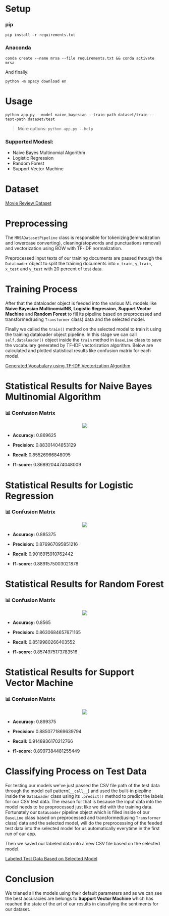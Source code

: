 # Setup

### pip
```pip install -r requirements.txt```

### Anaconda

```conda create --name mrsa --file requirements.txt && conda activate mrsa```

And finally:

```python -m spacy download en```

# Usage

```python app.py --model naive_bayesian --train-path dataset/train --test-path dataset/test```

> More options: ```python app.py --help```

### Supported Modesl:

* Naive Bayes Multinomial Algorithm
* Logistic Regression 
* Random Forest
* Support Vector Machine

# Dataset

[Movie Review Dataset](https://github.com/HamedBabaei/ML992/tree/main/dataset)

# Preprocessing

The `MRSADatasetPipeline` class is responsible for tokenizing(lemmatization and lowercase converting), cleaning(stopwords and punctuations removal) and vectorization using BOW with TF-IDF normalization.

Preprocessed input texts of our training documents are passed through the `DataLoader` object to split the training documents into `x_train`, `y_train`, `x_test` and `y_test` with 20 percent of test data.

# Training Process

After that the dataloader object is feeded into the various ML models like **Naive Bayesian MultinomialNB**, **Logistic Regression**, **Support Vector Machine** and **Random Forest** to fill its pipeline based on preprocessed and transformed(using `Transformer` class) data and the selected model.

Finally we called the `train()` method on the selected model to train it using the training dataloader object pipeline. In this stage we can call `self.dataloader()` object inside the `train` method in `BaseLine` class to save the vocabulary generated by TF-IDF vectorization algorithm. Below are calculated and plotted statistical results like confusion matrix for each model.

[Generated Vocabulary using TF-IDF Vectorization Algorithm](https://github.com/wildonion/mrsa/tree/main/utils/vocabulary)

# Statistical Results for Naive Bayes Multinomial Algorithm

### 📊 Confusion Matrix
<p align="center">
    <img src="https://github.com/wildonion/mrsa/blob/main/utils/cmat/MultinomialNB.png">
</p>

* **Accuracy:**  0.869625

* **Precision:** 0.88301404853129

* **Recall:** 0.85526966848095

* **f1-score:** 0.8689204474048009

# Statistical Results for Logistic Regression

### 📊 Confusion Matrix
<p align="center">
    <img src="https://github.com/wildonion/mrsa/blob/main/utils/cmat/LogisticRegression.png">
</p>

* **Accuracy:**  0.885375

* **Precision:** 0.876967095851216

* **Recall:** 0.9016915910762442

* **f1-score:** 0.8891575003021878

# Statistical Results for Random Forest

### 📊 Confusion Matrix
<p align="center">
    <img src="https://github.com/wildonion/mrsa/blob/main/utils/cmat/RandomForestClassifier.png">
</p>

* **Accuracy:** 0.8565

* **Precision:** 0.8630684657671165

* **Recall:** 0.8519980266403552

* **f1-score:** 0.8574975173783516

# Statistical Results for Support Vector Machine

### 📊 Confusion Matrix
<p align="center">
    <img src="https://github.com/wildonion/mrsa/blob/main/utils/cmat/SVC.png">
</p>

* **Accuracy:** 0.899375

* **Precision:** 0.8850771869639794

* **Recall:** 0.9148936170212766

* **f1-score:** 0.8997384481255449

# Classifying Process on Test Data

For testing our models we've just passed the CSV file path of the test data through the model call pattern(`__call__`) and used the built-in piepline inside the `DataLoader` class using its `.predict()` method to predict the labels for our CSV test data. The reason for that is because the input data into the model needs to be proprocessed just like we did with the training data. Fortunately our `DataLoader` pipeline object which is filled inside of our `BaseLine` class based on preprocessed and transformed(using `Transformer` class) data and the selected model, will do the preprocessing of the feeded test data into the selected model for us automatically everytime in the first run of our app.

Then we saved our labeled data into a new CSV file based on the selected model.

[Labeled Test Data Based on Selected Model](https://github.com/wildonion/mrsa/tree/main/utils/labeled)

# Conclusion

We trianed all the models using their default parameters and as we can see the best accuracies are belongs to **Support Vector Machine** which has reached the state of the art of our results in classifying the sentiments for our dataset.
